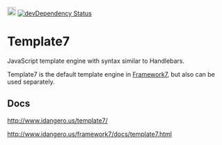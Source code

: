 <a href="https://www.patreon.com/vladimirkharlampidi"><img src="https://cdn.framework7.io/i/support-badge.png" height="20"></a>
[![devDependency Status](https://david-dm.org/nolimits4web/template7/dev-status.svg)](https://david-dm.org/nolimits4web/template7#info=devDependencies)

Template7
=========

JavaScript template engine with syntax similar to Handlebars.

Template7 is the default template engine in [Framework7](http://idangero.us/framework7/), but also can be used separately.

## Docs

http://www.idangero.us/template7/

http://www.idangero.us/framework7/docs/template7.html
